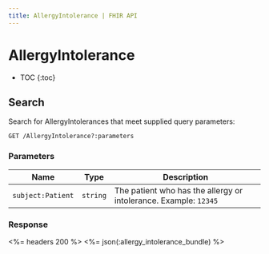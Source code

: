 ```yaml
---
title: AllergyIntolerance | FHIR API
---
```


# AllergyIntolerance

* TOC
{:toc}

## Search

Search for AllergyIntolerances that meet supplied query parameters:

    GET /AllergyIntolerance?:parameters

### Parameters

Name | Type | Description
-----|------|--------------
`subject:Patient`|`string`| The patient who has the allergy or intolerance. Example: `12345`

### Response

<%= headers 200 %>
<%= json(:allergy_intolerance_bundle) %>